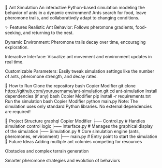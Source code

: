 🐜 Ant Simulation
An interactive Python-based simulation modeling the behavior of ants in a dynamic environment!
Ants search for food, leave pheromone trails, and collaboratively adapt to changing conditions.

✨ Features
Realistic Ant Behavior: Follows pheromone gradients, food-seeking, and returning to the nest.

Dynamic Environment: Pheromone trails decay over time, encouraging exploration.

Interactive Interface: Visualize ant movement and environment updates in real time.

Customizable Parameters: Easily tweak simulation settings like the number of ants, pheromone strength, and decay rates.

🚀 How to Run
Clone the repository
bash
Copier
Modifier
git clone https://github.com/yourusername/ant-simulation.git
cd ant-simulation
Install dependencies (if any)
bash
Copier
Modifier
pip install -r requirements.txt
Run the simulation
bash
Copier
Modifier
python main.py
Note:
The simulation uses only standard Python libraries. No external dependencies are required!

📂 Project Structure
graphql
Copier
Modifier
├── Control.py     # Handles simulation control logic
├── Interface.py   # Manages the graphical display of the simulation
├── Simulation.py  # Core simulation engine (ants, pheromones, environment)
├── main.py        # Entry point to start the simulation
🎯 Future Ideas
Adding multiple ant colonies competing for resources

Obstacles and complex terrain generation

Smarter pheromone strategies and evolution of behaviors
